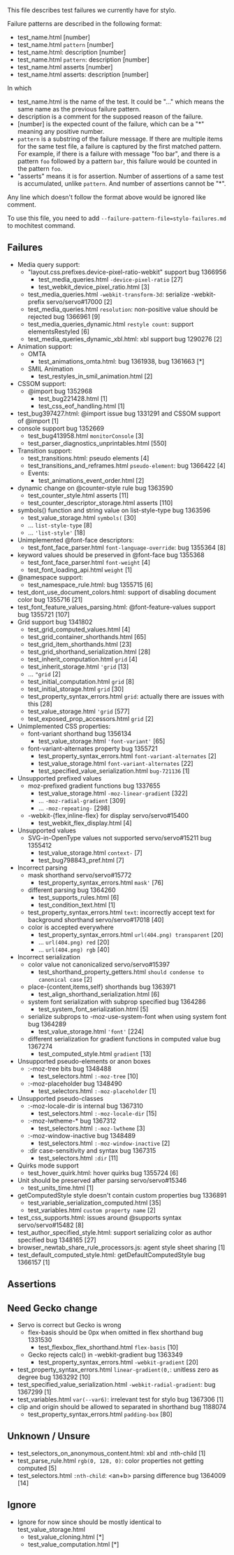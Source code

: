 This file describes test failures we currently have for stylo.

Failure patterns are described in the following format:
* test_name.html [number]
* test_name.html `pattern` [number]
* test_name.html: description [number]
* test_name.html `pattern`: description [number]
* test_name.html asserts [number]
* test_name.html asserts: description [number]

In which
* test_name.html is the name of the test. It could be "..." which means
  the same name as the previous failure pattern.
* description is a comment for the supposed reason of the failure.
* [number] is the expected count of the failure, which can be a "*" meaning
  any positive number.
* `pattern` is a substring of the failure message. If there are multiple items
  for the same test file, a failure is captured by the first matched pattern.
  For example, if there is a failure with message "foo bar", and there is a
  pattern `foo` followed by a pattern `bar`, this failure would be counted in
  the pattern `foo`.
* "asserts" means it is for assertion. Number of assertions of a same test is
  accumulated, unlike `pattern`. And number of assertions cannot be "*".

Any line which doesn't follow the format above would be ignored like comment.

To use this file, you need to add `--failure-pattern-file=stylo-failures.md`
to mochitest command.

## Failures

* Media query support:
  * "layout.css.prefixes.device-pixel-ratio-webkit" support bug 1366956
    * test_media_queries.html `-device-pixel-ratio` [27]
    * test_webkit_device_pixel_ratio.html [3]
  * test_media_queries.html `-webkit-transform-3d`: serialize -webkit-prefix servo/servo#17000 [2]
  * test_media_queries.html `resolution`: non-positive value should be rejected bug 1366961 [9]
  * test_media_queries_dynamic.html `restyle count`: support elementsRestyled [6]
  * test_media_queries_dynamic_xbl.html: xbl support bug 1290276 [2]
* Animation support:
  * OMTA
    * test_animations_omta.html: bug 1361938, bug 1361663 [*]
  * SMIL Animation
    * test_restyles_in_smil_animation.html [2]
* CSSOM support:
  * \@import bug 1352968
    * test_bug221428.html [1]
    * test_css_eof_handling.html [1]
* test_bug397427.html: @import issue bug 1331291 and CSSOM support of @import [1]
* console support bug 1352669
  * test_bug413958.html `monitorConsole` [3]
  * test_parser_diagnostics_unprintables.html [550]
* Transition support:
  * test_transitions.html: pseudo elements [4]
  * test_transitions_and_reframes.html `pseudo-element`: bug 1366422 [4]
  * Events:
    * test_animations_event_order.html [2]
* dynamic change on \@counter-style rule bug 1363590
  * test_counter_style.html asserts [11]
  * test_counter_descriptor_storage.html asserts [110]
* symbols() function and string value on list-style-type bug 1363596
  * test_value_storage.html `symbols(` [30]
  * ... `list-style-type` [8]
  * ... `'list-style'` [18]
* Unimplemented \@font-face descriptors:
  * test_font_face_parser.html `font-language-override`: bug 1355364 [8]
* keyword values should be preserved in \@font-face bug 1355368
  * test_font_face_parser.html `font-weight` [4]
  * test_font_loading_api.html `weight` [1]
* @namespace support:
  * test_namespace_rule.html: bug 1355715 [6]
* test_dont_use_document_colors.html: support of disabling document color bug 1355716 [21]
* test_font_feature_values_parsing.html: \@font-feature-values support bug 1355721 [107]
* Grid support bug 1341802
  * test_grid_computed_values.html [4]
  * test_grid_container_shorthands.html [65]
  * test_grid_item_shorthands.html [23]
  * test_grid_shorthand_serialization.html [28]
  * test_inherit_computation.html `grid` [4]
  * test_inherit_storage.html `'grid` [13]
  * ... `"grid` [2]
  * test_initial_computation.html `grid` [8]
  * test_initial_storage.html `grid` [30]
  * test_property_syntax_errors.html `grid`: actually there are issues with this [28]
  * test_value_storage.html `'grid` [577]
  * test_exposed_prop_accessors.html `grid` [2]
* Unimplemented CSS properties:
  * font-variant shorthand bug 1356134
    * test_value_storage.html `'font-variant'` [65]
  * font-variant-alternates property bug 1355721
    * test_property_syntax_errors.html `font-variant-alternates` [2]
    * test_value_storage.html `font-variant-alternates` [22]
    * test_specified_value_serialization.html `bug-721136` [1]
* Unsupported prefixed values
  * moz-prefixed gradient functions bug 1337655
    * test_value_storage.html `-moz-linear-gradient` [322]
    * ... `-moz-radial-gradient` [309]
    * ... `-moz-repeating-` [298]
  * -webkit-{flex,inline-flex} for display servo/servo#15400
    * test_webkit_flex_display.html [4]
* Unsupported values
  * SVG-in-OpenType values not supported servo/servo#15211 bug 1355412
    * test_value_storage.html `context-` [7]
    * test_bug798843_pref.html [7]
* Incorrect parsing
  * mask shorthand servo/servo#15772
    * test_property_syntax_errors.html `mask'` [76]
  * different parsing bug 1364260
    * test_supports_rules.html [6]
    * test_condition_text.html [1]
  * test_property_syntax_errors.html `text`: incorrectly accept text for background shorthand servo/servo#17018 [40]
  * color is accepted everywhere
    * test_property_syntax_errors.html `url(404.png) transparent` [20]
    * ... `url(404.png) red` [20]
    * ... `url(404.png) rgb` [40]
* Incorrect serialization
  * color value not canonicalized servo/servo#15397
    * test_shorthand_property_getters.html `should condense to canonical case` [2]
  * place-{content,items,self} shorthands bug 1363971
    * test_align_shorthand_serialization.html [6]
  * system font serialization with subprop specified bug 1364286
    * test_system_font_serialization.html [5]
  * serialize subprops to -moz-use-system-font when using system font bug 1364289
    * test_value_storage.html `'font'` [224]
  * different serialization for gradient functions in computed value bug 1367274
    * test_computed_style.html `gradient` [13]
* Unsupported pseudo-elements or anon boxes
  * :-moz-tree bits bug 1348488
    * test_selectors.html `:-moz-tree` [10]
  * :-moz-placeholder bug 1348490
    * test_selectors.html `:-moz-placeholder` [1]
* Unsupported pseudo-classes
  * :-moz-locale-dir is internal bug 1367310
    * test_selectors.html `:-moz-locale-dir` [15]
  * :-moz-lwtheme-* bug 1367312
    * test_selectors.html `:-moz-lwtheme` [3]
  * :-moz-window-inactive bug 1348489
    * test_selectors.html `:-moz-window-inactive` [2]
  * :dir case-sensitivity and syntax bug 1367315
    * test_selectors.html `:dir` [11]
* Quirks mode support
  * test_hover_quirk.html: hover quirks bug 1355724 [6]
* Unit should be preserved after parsing servo/servo#15346
  * test_units_time.html [1]
* getComputedStyle style doesn't contain custom properties bug 1336891
  * test_variable_serialization_computed.html [35]
  * test_variables.html `custom property name` [2]
* test_css_supports.html: issues around @supports syntax servo/servo#15482 [8]
* test_author_specified_style.html: support serializing color as author specified bug 1348165 [27]
* browser_newtab_share_rule_processors.js: agent style sheet sharing [1]
* test_default_computed_style.html: getDefaultComputedStyle bug 1366157 [1]

## Assertions

## Need Gecko change

* Servo is correct but Gecko is wrong
  * flex-basis should be 0px when omitted in flex shorthand bug 1331530
    * test_flexbox_flex_shorthand.html `flex-basis` [10]
  * Gecko rejects calc() in -webkit-gradient bug 1363349
    * test_property_syntax_errors.html `-webkit-gradient` [20]
* test_property_syntax_errors.html `linear-gradient(0,`: unitless zero as degree bug 1363292 [10]
* test_specified_value_serialization.html `-webkit-radial-gradient`: bug 1367299 [1]
* test_variables.html `var(--var6)`: irrelevant test for stylo bug 1367306 [1]
* clip and origin should be allowed to separated in shorthand bug 1188074
  * test_property_syntax_errors.html `padding-box` [80]

## Unknown / Unsure

* test_selectors_on_anonymous_content.html: xbl and :nth-child [1]
* test_parse_rule.html `rgb(0, 128, 0)`: color properties not getting computed [5]
* test_selectors.html `:nth-child`: &lt;an+b&gt; parsing difference bug 1364009 [14]

## Ignore

* Ignore for now since should be mostly identical to test_value_storage.html
  * test_value_cloning.html [*]
  * test_value_computation.html [*]
